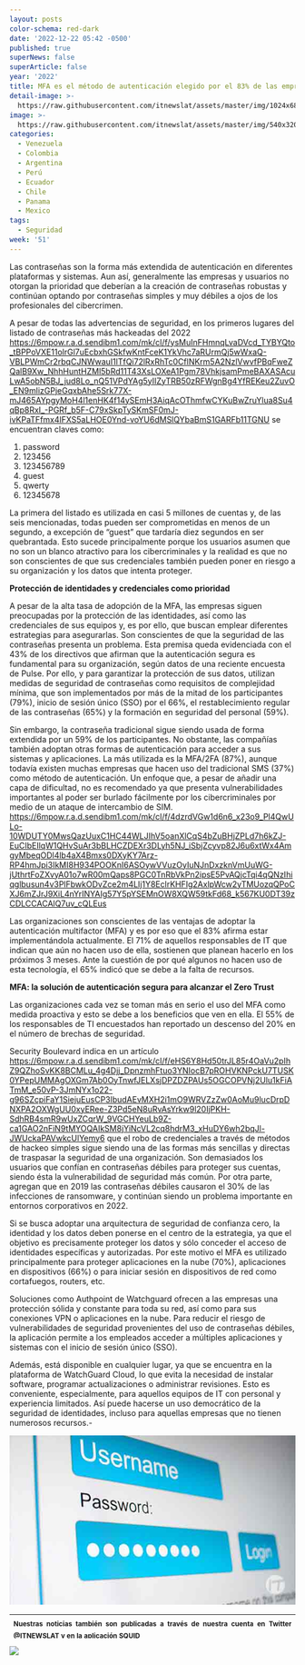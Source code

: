 ```yaml
---
layout: posts
color-schema: red-dark
date: '2022-12-22 05:42 -0500'
published: true
superNews: false
superArticle: false
year: '2022'
title: MFA es el método de autenticación elegido por el 83% de las empresas
detail-image: >-
  https://raw.githubusercontent.com/itnewslat/assets/master/img/1024x680/Password-g.jpg
image: >-
  https://raw.githubusercontent.com/itnewslat/assets/master/img/540x320/Password-p.jpg
categories:
  - Venezuela
  - Colombia
  - Argentina
  - Perú
  - Ecuador
  - Chile
  - Panama
  - Mexico
tags:
  - Seguridad
week: '51'
---
```

Las contraseñas son la forma más extendida de autenticación en diferentes plataformas y sistemas. Aun así, generalmente las empresas y usuarios no otorgan la prioridad que deberían a la creación de contraseñas robustas y continúan optando por contraseñas simples y muy débiles a ojos de los profesionales del cibercrimen.

A pesar de todas las advertencias de seguridad, en los primeros lugares del listado de contraseñas más hackeadas del 2022 <https://6mpow.r.a.d.sendibm1.com/mk/cl/f/ysMuInFHmnqLvaDVcd_TYBYQto_tBPPoVXE11olrGl7uEcbxhGSkfwKntFceK1YkVhc7aRUrmQj5wWxaQ-VBLPWmCr2rbqCJNWwauI1lTfQi72lRxRhTc0CflNKrm5A2NzlVwvfPBqFweZQalB9Xw_NhhHuntHZMl5bRd11T43XsLOXeA1Pgm78VhkjsamPmeBAXASAcuLwA5obN5BJ_jud8Lo_nQ51VPdYAg5yIIZyTRB50zRFWgnBg4YfREKeu2ZuvO_EN9mlizGPjeGqxbAhe5Srk77X-mJ465AYpgyMoH4l1enHK4f14ySEmH3AiqAcOThmfwCYKuBwZruYlua8Su4qBp8RxI_-PGRf_b5F-C79xSkpTySKmSF0mJ-ivKPaTFfmx4lFXS5aLHOE0Ynd-voYU6dMSlQYbaBmS1GARFb11TGNU>  se encuentran claves como: 

1.	password
2.	123456
3.	123456789
4.	guest
5.	qwerty
6.	12345678



La primera del listado es utilizada en casi 5 millones de cuentas y, de las seis mencionadas, todas pueden ser comprometidas en menos de un segundo, a excepción de “guest” que tardaría diez segundos en ser quebrantada. Esto sucede principalmente porque los usuarios asumen que no son un blanco atractivo para los cibercriminales y la realidad es que no son conscientes de que sus credenciales también pueden poner en riesgo a su organización y los datos que intenta proteger. 

**Protección de identidades y credenciales como prioridad**


A pesar de la alta tasa de adopción de la MFA, las empresas siguen preocupadas por la protección de las identidades, así como las credenciales de sus equipos y, es por ello, que buscan emplear diferentes estrategias para asegurarlas. Son conscientes de que la seguridad de las contraseñas presenta un problema. Esta premisa queda evidenciada con el 43% de los directivos que afirman que la autenticación segura es fundamental para su organización, según datos de una reciente encuesta de Pulse. Por ello, y para garantizar la protección de sus datos, utilizan medidas de seguridad de contraseñas como requisitos de complejidad mínima, que son implementados por más de la mitad de los participantes (79%), inicio de sesión único (SSO) por el 66%, el restablecimiento regular de las contraseñas (65%) y la formación en seguridad del personal (59%).


Sin embargo, la contraseña tradicional sigue siendo usada de forma extendida por un 59% de los participantes. No obstante, las compañías también adoptan otras formas de autenticación para acceder a sus sistemas y aplicaciones. La más utilizada es la MFA/2FA (87%), aunque todavía existen muchas empresas que hacen uso del tradicional SMS (37%) como método de autenticación. Un enfoque que, a pesar de añadir una capa de dificultad, no es recomendado ya que presenta vulnerabilidades importantes al poder ser burlado fácilmente por los cibercriminales por medio de un ataque de intercambio de SIM. <https://6mpow.r.a.d.sendibm1.com/mk/cl/f/4dzrdVGw1d6n6_x23o9_Pl4QwULo-10WDUTY0MwsQazUuxC1HC44WLJIhV5oanXlCqS4bZuBHjZPLd7h6kZJ-EuCIbEIlqW1QHvSuAr3bBLHCZDEXr3DLyh5NJ_iSbjZcyvp82J6u6xtWx4AmgyMbeqODl4lb4aX4Bmxs0DXyKY7Arz-RP4hmJpi3IkMI8H934POOKnI6ASOywVVuzOyIuNJnDxzknVmUuWG-jUthrtFoZXvyA01o7wR00mQaps8PGC0TnRbVkPn2ipsE5PvAQjcTqi4qQNzIhiqglbusun4v3PlFbwkODvZce2m4LIj1Y8EclrKHFIg2AxlpWcw2yTMUozqQPoCXJ6mZJrJ9XiL4nYrINYAIg57Y5pYSEMnOW8XQW59tkFd68_k567KU0DT39zCDLCCACAlQ7uv_cQLEus> 


Las organizaciones son conscientes de las ventajas de adoptar la autenticación multifactor (MFA) y es por eso que el 83% afirma estar implementándola actualmente. El 71% de aquellos responsables de IT que indican que aún no hacen uso de ella, sostienen que planean hacerlo en los próximos 3 meses. Ante la cuestión de por qué algunos no hacen uso de esta tecnología, el 65% indicó que se debe a la falta de recursos. 

**MFA: la solución de autenticación segura para alcanzar el Zero Trust**


Las organizaciones cada vez se toman más en serio el uso del MFA como medida proactiva y esto se debe a los beneficios que ven en ella. El 55% de los responsables de TI encuestados han reportado un descenso del 20% en el número de brechas de seguridad.


Security Boulevard indica en un artículo <https://6mpow.r.a.d.sendibm1.com/mk/cl/f/eHS6Y8Hd50trJL85r4OaVu2pIhZ9QZhoSvKK8BCMLu_4g4Djj_DpnzmhFtuo3YNIocB7pROHVKNPckU7TUSK0YPepUMMAgOXGm7Ab0OyTnwfJELXsjDPZDZPAUs5OGCOPVNj2Ulu1kFiATmM_e50vP-3JmNYx1o22-g96SZcpiFaY1SiejuEusCP3lbudAEvMXH2i1mO9WRVZzZw0AoMu9lucDrpDNXPA2OXWgUU0xyERee-Z3Pd5eN8uRvAsYrkw9l20IjPKH-SdhRB4smR9wUxZCqrW_9VGCHYeuLb9Z-ca1GAO2nFiN9tMYOQAIkSM8jYiNcVL2cq8hdrM3_xHuDY6wh2bqJl-JWUckaPAVwkcUlYemy6>  que el robo de credenciales a través de métodos de hackeo simples sigue siendo una de las formas más sencillas y directas de traspasar la seguridad de una organización. Son demasiados los usuarios que confían en contraseñas débiles para proteger sus cuentas, siendo ésta la vulnerabilidad de seguridad más común. Por otra parte, agregan que en 2019 las contraseñas débiles causaron el 30% de las infecciones de ransomware, y continúan siendo un problema importante en entornos corporativos en 2022.


Si se busca adoptar una arquitectura de seguridad de confianza cero, la identidad y los datos deben ponerse en el centro de la estrategia, ya que el objetivo es precisamente proteger los datos y sólo conceder el acceso de identidades específicas y autorizadas. Por este motivo el MFA es utilizado principalmente para proteger aplicaciones en la nube (70%), aplicaciones en dispositivos (66%) o para iniciar sesión en dispositivos de red como cortafuegos, routers, etc.


Soluciones como Authpoint de Watchguard ofrecen a las empresas una protección sólida y constante para toda su red, así como para sus conexiones VPN o aplicaciones en la nube. Para reducir el riesgo de vulnerabilidades de seguridad provenientes del uso de contraseñas débiles, la aplicación permite a los empleados acceder a múltiples aplicaciones y sistemas con el inicio de sesión único (SSO). 


Además, está disponible en cualquier lugar, ya que se encuentra en la plataforma de WatchGuard Cloud, lo que evita la necesidad de instalar software, programar actualizaciones o administrar revisiones. Esto es conveniente, especialmente, para aquellos equipos de IT con personal y experiencia limitados. Así puede hacerse un uso democrático de la seguridad de identidades, incluso para aquellas empresas que no tienen numerosos recursos.-

![](https://raw.githubusercontent.com/itnewslat/assets/master/img/540x320/Password-p.jpg)

<table style="height: 42px;" width="569">
<tbody>
<tr>
<td style="text-align: justify;"><sub><strong>Nuestras noticias también son publicadas a través de nuestra cuenta en Twitter <a href="https://twitter.com/itnewslat?lang=es">@ITNEWSLAT</a> y en la aplicación <a href="https://squidapp.co/en/">SQUID</a></strong></sub></td>
</tr>
</tbody>
</table>

<img src="https://tracker.metricool.com/c3po.jpg?hash=56f88a41e39ab42c063cc51676587a04"/>